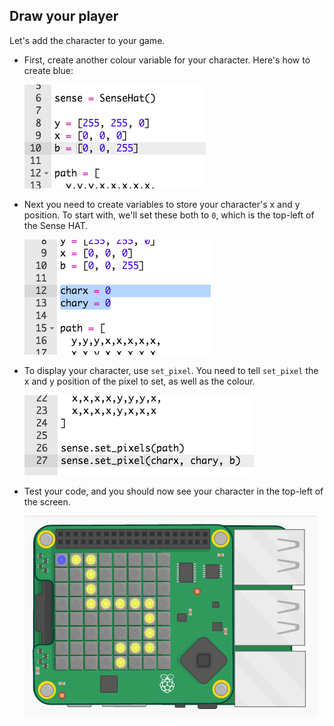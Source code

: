 ## Draw your player

Let's add the character to your game.

+ First, create another colour variable for your character. Here's how to create blue:
    
    ![ekran görüntüsü](images/tightrope-blue.png)

+ Next you need to create variables to store your character's x and y position. To start with, we'll set these both to `0`, which is the top-left of the Sense HAT.
    
    ![ekran alıntısı](images/tightrope-xy.png)

+ To display your character, use `set_pixel`. You need to tell `set_pixel` the x and y position of the pixel to set, as well as the colour.
    
    ![ekran görüntüsü](images/tightrope-set-pixel.png)

+ Test your code, and you should now see your character in the top-left of the screen.
    
    ![ekran görüntüsü](images/tightrope-final.png)